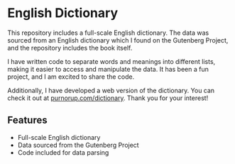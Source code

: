 # English Dictionary

This repository includes a full-scale English dictionary. The data was sourced from an English dictionary which I found on the Gutenberg Project, and the repository includes the book itself. 

I have written code to separate words and meanings into different lists, making it easier to access and manipulate the data. It has been a fun project, and I am excited to share the code.

Additionally, I have developed a web version of the dictionary. You can check it out at [purnorup.com/dictionary](https://dictionary.purnorup.com). Thank you for your interest!

## Features
- Full-scale English dictionary
- Data sourced from the Gutenberg Project
- Code included for data parsing
